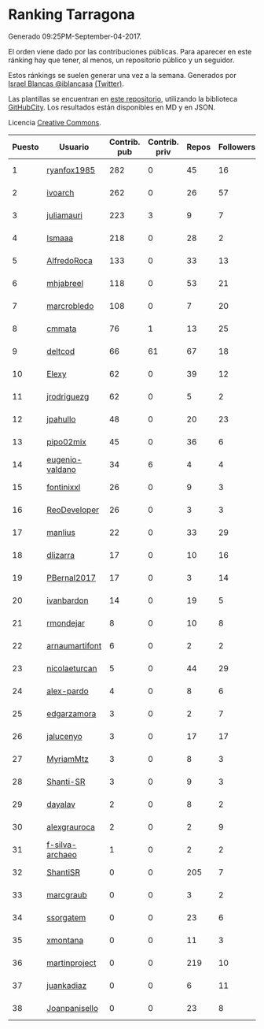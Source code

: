 # Ranking Tarragona

Generado 09:25PM-September-04-2017.

El orden viene dado por las contribuciones públicas. Para aparecer en este ránking hay que tener, al menos, un repositorio público y un seguidor.

Estos ránkings se suelen generar una vez a la semana. Generados por [Israel Blancas @iblancasa](https://github.com/iblancasa/) [(Twitter)](https://twitter.com/iblancasa).

Las plantillas se encuentran en [este repositorio](https://github.com/iblancasa/GH-Spanish-Ranking), utilizando la biblioteca [GitHubCity](https://github.com/iblancasa/GitHubCity). Los resultados están disponibles en MD y en JSON.

Licencia [Creative Commons](https://creativecommons.org/licenses/by/4.0/).

| Puesto   |  Usuario  | Contrib. pub | Contrib. priv |Repos| Followers | Desde |  Avatar  |
|----------|-----------|--------------|---------------|-----|-----------|-------|----------|
|1|[ryanfox1985](https://github.com/ryanfox1985)|282|0|45|16|2011-10-26|![ryanfox1985](https://avatars1.githubusercontent.com/u/1152728)|
|2|[ivoarch](https://github.com/ivoarch)|262|0|26|57|2011-03-18|![ivoarch](https://avatars0.githubusercontent.com/u/677124)|
|3|[juliamauri](https://github.com/juliamauri)|223|3|9|7|2013-11-28|![juliamauri](https://avatars3.githubusercontent.com/u/6062402)|
|4|[Ismaaa](https://github.com/Ismaaa)|218|0|28|2|2016-09-16|![Ismaaa](https://avatars3.githubusercontent.com/u/22240843)|
|5|[AlfredoRoca](https://github.com/AlfredoRoca)|133|0|33|13|2014-08-15|![AlfredoRoca](https://avatars1.githubusercontent.com/u/8455554)|
|6|[mhjabreel](https://github.com/mhjabreel)|118|0|53|21|2014-10-08|![mhjabreel](https://avatars2.githubusercontent.com/u/9088025)|
|7|[marcrobledo](https://github.com/marcrobledo)|108|0|7|20|2015-09-19|![marcrobledo](https://avatars3.githubusercontent.com/u/14358263)|
|8|[cmmata](https://github.com/cmmata)|76|1|13|25|2013-04-22|![cmmata](https://avatars2.githubusercontent.com/u/4223148)|
|9|[deltcod](https://github.com/deltcod)|66|61|67|18|2015-09-22|![deltcod](https://avatars2.githubusercontent.com/u/14791993)|
|10|[Elexy](https://github.com/Elexy)|62|0|39|12|2010-10-14|![Elexy](https://avatars1.githubusercontent.com/u/439063)|
|11|[jrodriguezg](https://github.com/jrodriguezg)|62|0|5|2|2013-02-05|![jrodriguezg](https://avatars2.githubusercontent.com/u/3486118)|
|12|[jpahullo](https://github.com/jpahullo)|48|0|20|23|2012-07-26|![jpahullo](https://avatars0.githubusercontent.com/u/2048296)|
|13|[pipo02mix](https://github.com/pipo02mix)|45|0|36|6|2011-07-03|![pipo02mix](https://avatars1.githubusercontent.com/u/892157)|
|14|[eugenio-valdano](https://github.com/eugenio-valdano)|34|6|4|4|2014-03-12|![eugenio-valdano](https://avatars1.githubusercontent.com/u/6929185)|
|15|[fontinixxl](https://github.com/fontinixxl)|26|0|9|3|2013-07-24|![fontinixxl](https://avatars3.githubusercontent.com/u/5080665)|
|16|[ReoDeveloper](https://github.com/ReoDeveloper)|26|0|3|3|2013-01-20|![ReoDeveloper](https://avatars1.githubusercontent.com/u/3322211)|
|17|[manlius](https://github.com/manlius)|22|0|33|29|2013-11-18|![manlius](https://avatars2.githubusercontent.com/u/5968066)|
|18|[dlizarra](https://github.com/dlizarra)|17|0|10|16|2015-04-12|![dlizarra](https://avatars1.githubusercontent.com/u/11906353)|
|19|[PBernal2017](https://github.com/PBernal2017)|17|0|3|14|2017-02-23|![PBernal2017](https://avatars3.githubusercontent.com/u/25979373)|
|20|[ivanbardon](https://github.com/ivanbardon)|14|0|19|5|2013-10-30|![ivanbardon](https://avatars0.githubusercontent.com/u/5808889)|
|21|[rmondejar](https://github.com/rmondejar)|8|0|10|8|2008-06-20|![rmondejar](https://avatars2.githubusercontent.com/u/14419)|
|22|[arnaumartifont](https://github.com/arnaumartifont)|6|0|2|2|2014-11-07|![arnaumartifont](https://avatars2.githubusercontent.com/u/9613200)|
|23|[nicolaeturcan](https://github.com/nicolaeturcan)|5|0|44|29|2014-04-10|![nicolaeturcan](https://avatars0.githubusercontent.com/u/7248811)|
|24|[alex-pardo](https://github.com/alex-pardo)|4|0|8|6|2012-09-19|![alex-pardo](https://avatars3.githubusercontent.com/u/2378470)|
|25|[edgarzamora](https://github.com/edgarzamora)|3|0|2|7|2013-05-02|![edgarzamora](https://avatars0.githubusercontent.com/u/4320475)|
|26|[jalucenyo](https://github.com/jalucenyo)|3|0|17|17|2012-04-06|![jalucenyo](https://avatars2.githubusercontent.com/u/1618926)|
|27|[MyriamMtz](https://github.com/MyriamMtz)|3|0|8|3|2013-11-25|![MyriamMtz](https://avatars0.githubusercontent.com/u/6032560)|
|28|[Shanti-SR](https://github.com/Shanti-SR)|3|0|9|3|2014-11-12|![Shanti-SR](https://avatars3.githubusercontent.com/u/9694646)|
|29|[dayalav](https://github.com/dayalav)|2|0|8|2|2013-06-10|![dayalav](https://avatars1.githubusercontent.com/u/4660940)|
|30|[alexgrauroca](https://github.com/alexgrauroca)|2|0|2|9|2013-07-31|![alexgrauroca](https://avatars0.githubusercontent.com/u/5131860)|
|31|[f-silva-archaeo](https://github.com/f-silva-archaeo)|1|0|2|2|2016-05-04|![f-silva-archaeo](https://avatars0.githubusercontent.com/u/19189330)|
|32|[ShantiSR](https://github.com/ShantiSR)|0|0|205|7|2013-01-16|![ShantiSR](https://avatars0.githubusercontent.com/u/3288528)|
|33|[marcgraub](https://github.com/marcgraub)|0|0|3|2|2012-10-02|![marcgraub](https://avatars0.githubusercontent.com/u/2468006)|
|34|[ssorgatem](https://github.com/ssorgatem)|0|0|23|6|2009-07-23|![ssorgatem](https://avatars1.githubusercontent.com/u/108138)|
|35|[xmontana](https://github.com/xmontana)|0|0|11|3|2011-03-04|![xmontana](https://avatars1.githubusercontent.com/u/650776)|
|36|[martinproject](https://github.com/martinproject)|0|0|219|10|2008-06-13|![martinproject](https://avatars3.githubusercontent.com/u/13601)|
|37|[juankadiaz](https://github.com/juankadiaz)|0|0|6|11|2013-10-04|![juankadiaz](https://avatars1.githubusercontent.com/u/5609996)|
|38|[Joanpanisello](https://github.com/Joanpanisello)|0|0|23|8|2013-09-20|![Joanpanisello](https://avatars2.githubusercontent.com/u/5502417)|
